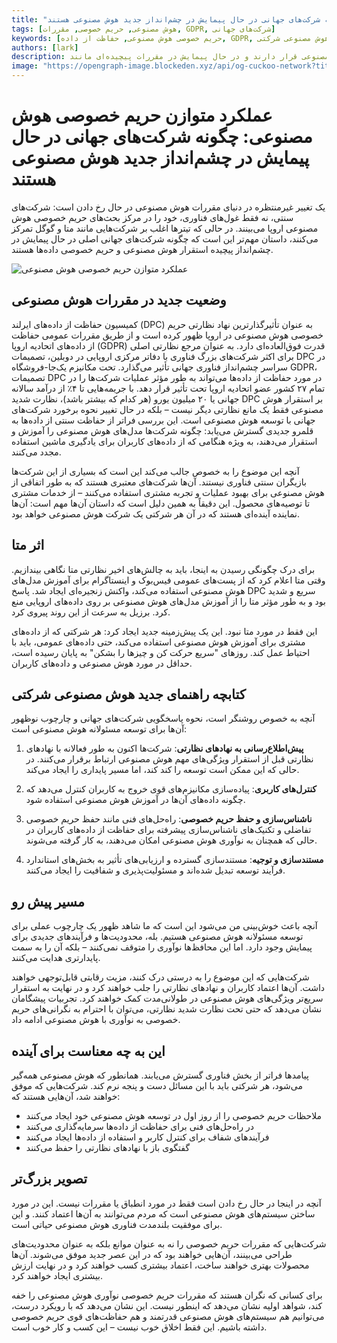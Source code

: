 ```yaml
---
title: "عملکرد متوازن حریم خصوصی هوش مصنوعی: چگونه شرکت‌های جهانی در حال پیمایش در چشم‌انداز جدید هوش مصنوعی هستند"
tags: [هوش مصنوعی, حریم خصوصی, مقررات, GDPR, شرکت‌های جهانی]
keywords: [حریم خصوصی هوش مصنوعی, حفاظت از داده, GDPR, مقررات هوش مصنوعی, استراتژی‌های هوش مصنوعی شرکتی]
authors: [lark]
description: شرکت‌های جهانی به طور فزاینده‌ای در خط مقدم مباحث حریم خصوصی هوش مصنوعی قرار دارند و در حال پیمایش در مقررات پیچیده‌ای مانند GDPR هستند. این مقاله بررسی می‌کند که چگونه این شرکت‌ها استراتژی‌های هوش مصنوعی خود را برای تعادل بین نوآوری و حفاظت از داده‌ها تطبیق می‌دهند.
image: "https://opengraph-image.blockeden.xyz/api/og-cuckoo-network?title=عملکرد%20متوازن%20حریم%20خصوصی%20هوش%20مصنوعی%3A%20چگونه%20شرکت‌های%20جهانی%20در%20حال%20پیمایش%20در%20چشم‌انداز%20جدید%20هوش%20مصنوعی%20هستند"
---
```


# عملکرد متوازن حریم خصوصی هوش مصنوعی: چگونه شرکت‌های جهانی در حال پیمایش در چشم‌انداز جدید هوش مصنوعی هستند

یک تغییر غیرمنتظره در دنیای مقررات هوش مصنوعی در حال رخ دادن است: شرکت‌های سنتی، نه فقط غول‌های فناوری، خود را در مرکز بحث‌های حریم خصوصی هوش مصنوعی اروپا می‌بینند. در حالی که تیترها اغلب بر شرکت‌هایی مانند متا و گوگل تمرکز می‌کنند، داستان مهم‌تر این است که چگونه شرکت‌های جهانی اصلی در حال پیمایش در چشم‌انداز پیچیده استقرار هوش مصنوعی و حریم خصوصی داده‌ها هستند.

![عملکرد متوازن حریم خصوصی هوش مصنوعی](https://opengraph-image.blockeden.xyz/api/og-cuckoo-network?title=عملکرد%20متوازن%20حریم%20خصوصی%20هوش%20مصنوعی%3A%20چگونه%20شرکت‌های%20جهانی%20در%20حال%20پیمایش%20در%20چشم‌انداز%20جدید%20هوش%20مصنوعی%20هستند)

## وضعیت جدید در مقررات هوش مصنوعی

کمیسیون حفاظت از داده‌های ایرلند (DPC) به عنوان تأثیرگذارترین نهاد نظارتی حریم خصوصی هوش مصنوعی در اروپا ظهور کرده است و از طریق مقررات عمومی حفاظت از داده‌های اتحادیه اروپا (GDPR) قدرت فوق‌العاده‌ای دارد. به عنوان مرجع نظارتی اصلی برای اکثر شرکت‌های بزرگ فناوری با دفاتر مرکزی اروپایی در دوبلین، تصمیمات DPC در سراسر چشم‌انداز فناوری جهانی تأثیر می‌گذارد. تحت مکانیزم یک‌جا-فروشگاه GDPR، تصمیمات DPC در مورد حفاظت از داده‌ها می‌تواند به طور مؤثر عملیات شرکت‌ها را در تمام ۲۷ کشور عضو اتحادیه اروپا تحت تأثیر قرار دهد. با جریمه‌هایی تا ۴٪ از درآمد سالانه جهانی یا ۲۰ میلیون یورو (هر کدام که بیشتر باشد)، نظارت شدید DPC بر استقرار هوش مصنوعی فقط یک مانع نظارتی دیگر نیست – بلکه در حال تغییر نحوه برخورد شرکت‌های جهانی با توسعه هوش مصنوعی است. این بررسی فراتر از حفاظت سنتی از داده‌ها به قلمرو جدیدی گسترش می‌یابد: چگونه شرکت‌ها مدل‌های هوش مصنوعی را آموزش و استقرار می‌دهند، به ویژه هنگامی که از داده‌های کاربران برای یادگیری ماشین استفاده مجدد می‌کنند.

آنچه این موضوع را به خصوص جالب می‌کند این است که بسیاری از این شرکت‌ها بازیگران سنتی فناوری نیستند. آن‌ها شرکت‌های معتبری هستند که به طور اتفاقی از هوش مصنوعی برای بهبود عملیات و تجربه مشتری استفاده می‌کنند – از خدمات مشتری تا توصیه‌های محصول. این دقیقاً به همین دلیل است که داستان آن‌ها مهم است: آن‌ها نماینده آینده‌ای هستند که در آن هر شرکتی یک شرکت هوش مصنوعی خواهد بود.

## اثر متا

برای درک چگونگی رسیدن به اینجا، باید به چالش‌های اخیر نظارتی متا نگاهی بیندازیم. وقتی متا اعلام کرد که از پست‌های عمومی فیس‌بوک و اینستاگرام برای آموزش مدل‌های هوش مصنوعی استفاده می‌کند، واکنش زنجیره‌ای ایجاد شد. پاسخ DPC سریع و شدید بود و به طور مؤثر متا را از آموزش مدل‌های هوش مصنوعی بر روی داده‌های اروپایی منع کرد. برزیل به سرعت از این روند پیروی کرد.

این فقط در مورد متا نبود. این یک پیش‌زمینه جدید ایجاد کرد: هر شرکتی که از داده‌های مشتری برای آموزش هوش مصنوعی استفاده می‌کند، حتی داده‌های عمومی، باید با احتیاط عمل کند. روزهای "سریع حرکت کن و چیزها را بشکن" به پایان رسیده است، حداقل در مورد هوش مصنوعی و داده‌های کاربران.

## کتابچه راهنمای جدید هوش مصنوعی شرکتی

آنچه به خصوص روشنگر است، نحوه پاسخگویی شرکت‌های جهانی و چارچوب نوظهور آن‌ها برای توسعه مسئولانه هوش مصنوعی است:

1. **پیش‌اطلاع‌رسانی به نهادهای نظارتی**: شرکت‌ها اکنون به طور فعالانه با نهادهای نظارتی قبل از استقرار ویژگی‌های مهم هوش مصنوعی ارتباط برقرار می‌کنند. در حالی که این ممکن است توسعه را کند کند، اما مسیر پایداری را ایجاد می‌کند.

2. **کنترل‌های کاربری**: پیاده‌سازی مکانیزم‌های قوی خروج به کاربران کنترل می‌دهد که چگونه داده‌های آن‌ها در آموزش هوش مصنوعی استفاده شود.

3. **ناشناس‌سازی و حفظ حریم خصوصی**: راه‌حل‌های فنی مانند حفظ حریم خصوصی تفاضلی و تکنیک‌های ناشناس‌سازی پیشرفته برای حفاظت از داده‌های کاربران در حالی که همچنان به نوآوری هوش مصنوعی امکان می‌دهند، به کار گرفته می‌شوند.

4. **مستندسازی و توجیه**: مستندسازی گسترده و ارزیابی‌های تأثیر به بخش‌های استاندارد فرآیند توسعه تبدیل شده‌اند و مسئولیت‌پذیری و شفافیت را ایجاد می‌کنند.

## مسیر پیش رو

آنچه باعث خوش‌بینی من می‌شود این است که ما شاهد ظهور یک چارچوب عملی برای توسعه مسئولانه هوش مصنوعی هستیم. بله، محدودیت‌ها و فرآیندهای جدیدی برای پیمایش وجود دارد. اما این محافظ‌ها نوآوری را متوقف نمی‌کنند – بلکه آن را به سمت پایدارتری هدایت می‌کنند.

شرکت‌هایی که این موضوع را به درستی درک کنند، مزیت رقابتی قابل‌توجهی خواهند داشت. آن‌ها اعتماد کاربران و نهادهای نظارتی را جلب خواهند کرد و در نهایت به استقرار سریع‌تر ویژگی‌های هوش مصنوعی در طولانی‌مدت کمک خواهند کرد. تجربیات پیشگامان نشان می‌دهد که حتی تحت نظارت شدید نظارتی، می‌توان با احترام به نگرانی‌های حریم خصوصی به نوآوری با هوش مصنوعی ادامه داد.

## این به چه معناست برای آینده

پیامدها فراتر از بخش فناوری گسترش می‌یابند. همانطور که هوش مصنوعی همه‌گیر می‌شود، هر شرکتی باید با این مسائل دست و پنجه نرم کند. شرکت‌هایی که موفق خواهند شد، آن‌هایی هستند که:

- ملاحظات حریم خصوصی را از روز اول در توسعه هوش مصنوعی خود ایجاد می‌کنند
- در راه‌حل‌های فنی برای حفاظت از داده‌ها سرمایه‌گذاری می‌کنند
- فرآیندهای شفاف برای کنترل کاربر و استفاده از داده‌ها ایجاد می‌کنند
- گفتگوی باز با نهادهای نظارتی را حفظ می‌کنند

## تصویر بزرگ‌تر

آنچه در اینجا در حال رخ دادن است فقط در مورد انطباق یا مقررات نیست. این در مورد ساختن سیستم‌های هوش مصنوعی است که مردم می‌توانند به آن‌ها اعتماد کنند. و این برای موفقیت بلندمدت فناوری هوش مصنوعی حیاتی است.

شرکت‌هایی که مقررات حریم خصوصی را نه به عنوان موانع بلکه به عنوان محدودیت‌های طراحی می‌بینند، آن‌هایی خواهند بود که در این عصر جدید موفق می‌شوند. آن‌ها محصولات بهتری خواهند ساخت، اعتماد بیشتری کسب خواهند کرد و در نهایت ارزش بیشتری ایجاد خواهند کرد.

برای کسانی که نگران هستند که مقررات حریم خصوصی نوآوری هوش مصنوعی را خفه کند، شواهد اولیه نشان می‌دهد که اینطور نیست. این نشان می‌دهد که با رویکرد درست، می‌توانیم هم سیستم‌های هوش مصنوعی قدرتمند و هم حفاظت‌های قوی حریم خصوصی داشته باشیم. این فقط اخلاق خوب نیست – این کسب و کار خوب است.